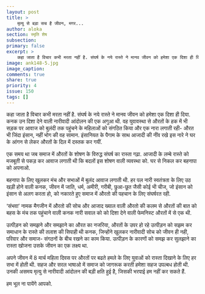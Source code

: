 ```yaml
---
layout: post
title: >
    मृत्यु से बड़ा सच है जीवन, मगर...
author: aloka
section: स्मृति शेष
subsection:
primary: false
excerpt: >
    कहा जाता है विचार कभी मरता नहीं है. संघर्ष के नये रास्ते ने मानव जीवन को हमेशा एक दिशा ही दिया. कनक उन दिशा देने वाली नारीवादी आंदोलन की एक अगुआ थी.
image: ank148-5.jpg
image_caption: 
comments: true
share: true
priority: 4
issue: 150
tags: []
---
```


कहा जाता है विचार कभी मरता नहीं है. संघर्ष के नये रास्ते ने मानव जीवन को हमेशा एक दिशा ही दिया. कनक उन दिशा देने वाली नारीवादी आंदोलन की एक अगुआ थी.
वह युवावस्था से औरतों के हक में भी सड़क पर आवाज को बुलंदी तक पहुंचने के महिलाओं को संगठित किया और एक नारा लगाती रही-  औरत भी जिंदा इंसान, नहीं भोग की वह सामान. इंसानियत के पैगाम के साथ आजादी की नींव रखे इस नारे ने घर के आंगन से लेकर औरतों के दिल में दस्तक कर गयीं.

एक समय था जब समाज में औरतों के शोषण के विरुद्ध संघर्ष का रास्ता गढ़ा. आजादी के लम्बे रास्ते को मजबूती से  पकड़ कर आवाज लगाती थी कि बदलों इस शोषण वाली व्यवस्था को. घर से निकल कर बहनापा को अपनाओ.

बहनापा के लिए खुलकर मंच और सभाओं में बुलंद आवाज लगाती थी. हर पल नारी स्वतंत्रता के लिए उठ खड़ी होने वाली कनक, जीवन में जाति, धर्म, अमीरी, गरीबी, छुआ-छूत जैसी कोई भी चीज, जो इंसान को इंसान से अलग करता हो, को नकारते हुए समाज में औरतो की पहचान के लिए संघर्षरत रही.

‘संभवा’ नामक मैगजीन में औरतो की सोच और आजाद ख्याल वाली औरतो की कलम से औरतों की बात को बहस के मंच तक पहुंचाने वाली कनक नारी सवाल को को दिशा देने वाली फेमनिस्ट औरतों में से एक थी.

उत्पीड़न को समझने और समझाने का औरत का नजरिया, औरतों के उपर हो रहे उत्पीड़न को सझम कर समाधान के रास्ते की तलाश की सिपाही थी कनक, जिन्होंने खुलकर नारीवादी सोच को जीवन ही नही, परिवार और समाज- संगठनों के बीच रखने का काम किया. उत्पीड़न के कारणों को समझ कर सुलझाने का रास्ता खोजना उसके जीवन का एक लक्ष्य था.

अपने जीवन में 8 मार्च महिला दिवस पर औरतों पर बढते हमले के लिए युवाओं को रास्ता दिखाने के लिए हर सभा में होती थी. सहज और सरल भाषाओ में समाज को जागरूक करती हमेशा सहज उपल्बध होती थी. उनकी असमय मृत्यु से नारीवादी आंदोलन की बड़ी क्षति हुई है, जिसकी भरपाई हम नहीं कर सकते हैं.

हम भूल ना पायेंगे आपको.